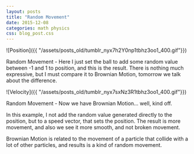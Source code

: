 ```yaml
---
layout: posts
title: "Random Movement"
date: 2015-12-08
categories: math physics
css: blog_post.css
---
```


![Position]({{ "/assets/posts_old/tumblr_nyx7h2Y0np1tbhz3oo1_400.gif"}})

Random Movement - Here I just set the ball to add some random value between -1 and 1 to position, and this is the result. There is nothing much expressive, but I must compare it to Brownian Motion, tomorrow we talk about the difference.<!--break-->

![Velocity]({{ "/assets/posts_old/tumblr_nyx7sxNz3R1tbhz3oo1_400.gif"}})

Random Movement - Now we have Brownian Motion… well, kind off.

In this example, I not add the random value generated directly to the position, but to a speed vector, that sets the position. The result is more movement, and also we see it more smooth, and not broken movement.

Brownian Motion is related to the movement of a particle that collide with a lot of other particles, and results is a kind of random movement.